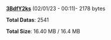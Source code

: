 [**3BdfY2ks**](/data/3BdfY2ks.txt) (02/01/23 - 00:11)- 2178 bytes

**Total Datas**: 2541

**Total Size**: 16.40 MB / 16.4 MB